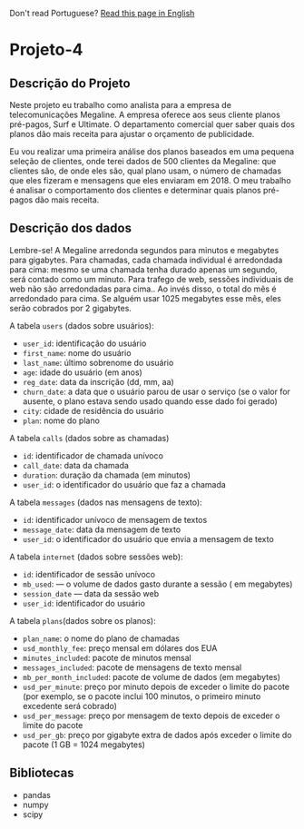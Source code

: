 Don't read Portuguese? [Read this page in English](https://github.com/JulioLima97/Projeto-4/blob/main/README-en.md)
# Projeto-4

## Descrição do Projeto
Neste projeto eu trabalho como analista para a empresa de telecomunicações Megaline. A empresa oferece aos seus cliente planos pré-pagos, Surf e Ultimate. O departamento comercial quer saber quais dos planos dão mais receita para ajustar o orçamento de publicidade.

Eu vou realizar uma primeira análise dos planos baseados em uma pequena seleção de clientes, onde terei dados de 500 clientes da Megaline: que clientes são, de onde eles são, qual plano usam, o número de chamadas que eles fizeram e mensagens que eles enviaram em 2018. O meu trabalho é analisar o comportamento dos clientes e determinar quais planos pré-pagos dão mais receita.

## Descrição dos dados

Lembre-se! A Megaline arredonda segundos para minutos e megabytes para gigabytes. Para chamadas, cada chamada individual é arredondada para cima: mesmo se uma chamada tenha durado apenas um segundo, será contado como um minuto. Para trafego de web, sessões individuais de web não são arredondadas para cima.. Ao invés disso, o total do mês é arredondado para cima. Se alguém usar 1025 megabytes esse mês, eles serão cobrados por 2 gigabytes.

A tabela `users` (dados sobre usuários):
- `user_id`: identificação do usuário
- `first_name`: nome do usuário
- `last_name`: último sobrenome do usuário
- `age`: idade do usuário (em anos)
- `reg_date`: data da inscrição (dd, mm, aa)
- `churn_date`: a data que o usuário parou de usar o serviço (se o valor for ausente, o plano estava sendo usado quando esse dado foi gerado)
- `city`: cidade de residência do usuário
- `plan`: nome do plano
  
A tabela `calls` (dados sobre as chamadas)  
- `id`: identificador de chamada unívoco
- `call_date`: data da chamada
- `duration`: duração da chamada (em minutos)
- `user_id`: o identificador do usuário que faz a chamada  
  
A tabela `messages` (dados nas mensagens de texto):
- `id`: identificador unívoco de mensagem de textos
- `message_date`: data da mensagem de texto
- `user_id`: o identificador do usuário que envia a mensagem de texto  

A tabela `internet` (dados sobre sessões web):
- `id`: identificador de sessão unívoco
- `mb_used`: — o volume de dados gasto durante a sessão ( em megabytes)
- `session_date` — data da sessão web
- `user_id`: identificador do usuário  
  
A tabela `plans`(dados sobre os planos):
- `plan_name`: o nome do plano de chamadas
- `usd_monthly_fee`: preço mensal em dólares dos EUA
- `minutes_included`: pacote de minutos mensal
- `messages_included`: pacote de mensagens de texto mensal
- `mb_per_month_included`: pacote de volume de dados (em megabytes)
- `usd_per_minute`: preço por minuto depois de exceder o limite do pacote (por exemplo, se o pacote inclui 100 minutos, o primeiro minuto excedente será cobrado)
- `usd_per_message`: preço por mensagem de texto depois de exceder o limite do pacote
- `usd_per_gb`: preço por gigabyte extra de dados após exceder o limite do pacote (1 GB = 1024 megabytes)
  
## Bibliotecas
- pandas
- numpy
- scipy
